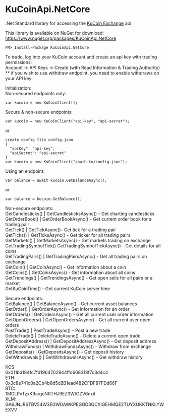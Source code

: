# KuCoinApi.NetCore
.Net Standard library for accessing the [KuCoin Exchange](https://www.kucoin.com/#/?r=1ds25) api  
  
This library is available on NuGet for download: https://www.nuget.org/packages/KuCoinApi.NetCore  
```
PM> Install-Package KuCoinApi.NetCore
```

  
To trade, log into your KuCoin account and create an api key with trading permissions:  
Account -> API Keys -> Create (with Read Information & Trading Authority)  
** if you wish to use withdraw endpoint, you need to enable withdraws on your API key  
  
Initialization:  
Non-secured endpoints only:  
```
var kucoin = new KuCoinClient();
```  
  
Secure & non-secure endpoints:  
```
var kucoin = new KuCoinClient("api-key", "api-secret");
```  
or
```
create config file config.json
{
  "apiKey": "api-key",
  "apiSecret": "api-secret"
}
var kucoin = new KuCoinClient("/path-to/config.json");
```

Using an endpoint:  
```  
var balance = await kucoin.GetBalanceAsync();
```  
or  
```
var balance = kucoin.GetBalance();
```

Non-secure endpoints:  
GetCandlesticks() | GetCandlesticksAsync() - Get charting candlesticks  
GetOrderBook() | GetOrderBookAsync() - Get current order book for a trading pair  
GetTick() | GetTickAsync()- Get tick for a trading pair  
GetTicks() | GetTicksAsync() - Get ticker for all trading pairs  
GetMarkets() | GetMarketsAsync() - Get markets trading on exchange  
GetTradingSymbolTick() GetTradingSymbolTickAsync() - Get details for all coins  
GetTradingPairs() | GetTradingPairsAsync() - Get all trading pairs on exchange  
GetCoin() | GetCoinAsync() - Get information about a coin  
GetCoins() | GetCoinsAsync() - Get information about all coins  
GetTrendings() | GetTrendingsAsync() - Get open sells for all pairs or a market  
GetKuCoinTime() - Get current KuCoin server time  

Secure endpoints:  
GetBalance() | GetBalanceAsync() - Get current asset balances  
GetOrder() | GetOrderAsync() - Get information for an order  
GetOrders() | GetOrdersAsync() - Get all current user order information  
GetOpenOrders() | GetOpenOrdersAsync() - Get all current user open orders   
PostTrade() | PostTradeAsync() - Post a new trade  
DeleteTrade() | DeleteTradeAsync() - Delete a current open trade  
GetDepositAddress() | GetDepositAddressAsync() - Get deposit address  
WithdrawFunds() | WithdrawFundsAsync() - Withdraw from exchange  
GetDeposits() | GetDepositsAsync() - Get deposit history  
GetWithdrawals() | GetWithdrawalsAsync() - Get withdraw history  

KCS:  
0x011bd184fc7fd1964702844ffd668318f7c3d4c4  
ETH:  
0x3c8e741c0a2Cb4b8d5cBB1ead482CFDF87FDd66F  
BTC:  
1MGLPvTzxK9argeNRTHJ9EZ3WtGZV6nxit  
XLM:  
GA6JNJRSTBV54W3EGWDAWKPEGGD3QCXIGEHMQE2TUYXUKKTNKLYWEXVV  
